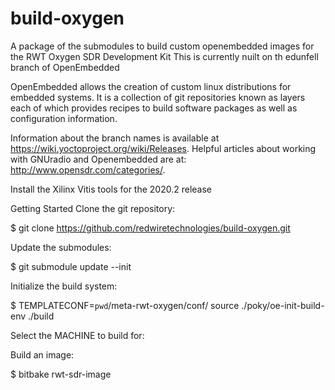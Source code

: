 # build-oxygen
A package of the submodules to build custom openembedded images for the RWT Oxygen  SDR Development Kit
This is currently nuilt on th edunfell branch of OpenEmbedded

OpenEmbedded allows the creation of custom linux distributions for embedded systems. It is a collection of git repositories known as layers each of which provides recipes to build software packages as well as configuration information.

Information about the branch names is available at https://wiki.yoctoproject.org/wiki/Releases. Helpful articles about working with GNUradio and Openembedded are at: http://www.opensdr.com/categories/.


Install the Xilinx Vitis tools for the 2020.2 release

Getting Started
Clone the git repository:

$ git clone https://github.com/redwiretechnologies/build-oxygen.git

Update the submodules:

$ git submodule update --init

Initialize the build system:

$ TEMPLATECONF=`pwd`/meta-rwt-oxygen/conf/ source ./poky/oe-init-build-env ./build

Select the MACHINE to build for:

Build an image:

$ bitbake rwt-sdr-image


